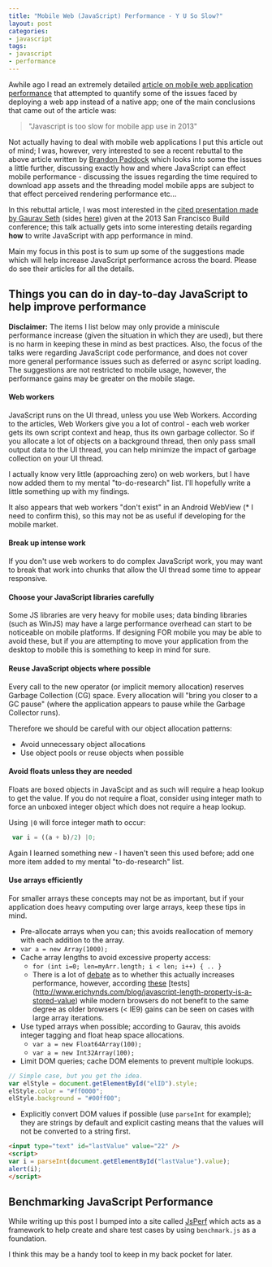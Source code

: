 ```yaml
---
title: "Mobile Web (JavaScript) Performance - Y U So Slow?"
layout: post
categories:
- javascript
tags:
- javascript
- performance
---
```

Awhile ago I read an extremely detailed [article on mobile web application performance](http://sealedabstract.com/rants/why-mobile-web-apps-are-slow/) that attempted to quantify some of the issues faced by deploying a web app instead of a native app; one of the main conclusions that came out of the article was:
> "Javascript is too slow for mobile app use in 2013"

Not actually having to deal with mobile web applications I put this article out of mind; I was, however, very interested to see a recent rebuttal to the above article written by [Brandon Paddock](http://brandonlive.com/2013/07/10/stop-saying-mobile-web-apps-are-slow/) which looks into some the issues a little further, discussing exactly how and where JavaScript can effect mobile performance - discussing the issues regarding the time required to download app assets and the threading model mobile apps are subject to that effect perceived rendering performance etc... 

In this rebuttal article, I was most interested in the [cited presentation made by Gaurav Seth](http://channel9.msdn.com/Events/Build/2013/4-313) (sides [here](http://view.officeapps.live.com/op/view.aspx?src=http%3a%2f%2fvideo.ch9.ms%2fsessions%2fbuild%2f2013%2f4-313.pptx)) given at the 2013 San Francisco Build conference; this talk actually gets into some interesting details regarding **how** to write JavaScript with app performance in mind.

Main my focus in this post is to sum up some of the suggestions made which will help increase JavaScript performance across the board. Please do see their articles for all the details. 

<!-- more -->

## Things you can do in day-to-day JavaScript to help improve performance 
**Disclaimer:** The items I list below may only provide a miniscule performance increase (given the situation in which they are used), but there is no harm in keeping these in mind as best practices. Also, the focus of the talks were regarding JavaScript code performance, and does not cover more general performance issues such as deferred or async script loading. The suggestions are not restricted to mobile usage, however, the performance gains may be greater on the mobile stage.

#### Web workers
JavaScript runs on the UI thread, unless you use Web Workers. According to the articles, Web Workers give you a lot of control - each web worker gets its own script context and heap, thus its own garbage collector. So if you allocate a lot of objects on a background thread, then only pass small output data to the UI thread, you can help minimize the impact of garbage collection on your UI thread. 

I actually know very little (approaching zero) on web workers, but I have now added them to my mental "to-do-research" list. I'll hopefully write a little something up with my findings.

It also appears that web workers "don't exist" in an Android WebView (* I need to confirm this), so this may not be as useful if developing for the mobile market.

#### Break up intense work
If you don't use web workers to do complex JavaScript work, you may want to break that work into chunks that allow the UI thread some time to appear responsive.

#### Choose your JavaScript libraries carefully
Some JS libraries are very heavy for mobile uses; data binding libraries (such as WinJS) may have a large performance overhead can start to be noticeable on mobile platforms. If designing FOR mobile you may be able to avoid these, but if you are attempting to move your application from the desktop to mobile this is something to keep in mind for sure.

#### Reuse JavaScript objects where possible
Every call to the new operator (or implicit memory allocation) reserves Garbage Collection (CG) space. Every allocation will "bring you closer to a GC pause" (where the application appears to pause while the Garbage Collector runs).

Therefore we should be careful with our object allocation patterns:

* Avoid unnecessary object allocations
* Use object pools or reuse objects when possible

#### Avoid floats unless they are needed
Floats are boxed objects in JavaScipt and as such will require a heap lookup to get the value. If you do not require a float, consider using integer math to force an unboxed integer object which does not require a heap lookup. 

 Using `|0` will force integer math to occur:
 
```javascript
 var i = ((a + b)/2) |0;
```

Again I learned something new - I haven't seen this used before; add one more item added to my mental "to-do-research" list.

#### Use arrays efficiently
For smaller arrays these concepts may not be as important, but if your application does heavy computing over large arrays, keep these tips in mind.

*  Pre-allocate arrays when you can; this avoids reallocation of memory with each addition to the array.
  *  `var a = new Array(1000);` 
* Cache array lengths to avoid excessive property access:
  * `for (int i=0; len=myArr.length; i < len; i++) { .. }`
  * There is a lot of [debate](http://stackoverflow.com/questions/6261953/do-modern-javascript-jiters-need-array-length-caching-in-loops) as to whether this actually increases performance, however, according [these](http://jsperf.com/caching-array-length/15) [tests] (http://www.erichynds.com/blog/javascript-length-property-is-a-stored-value) while modern browsers do not benefit to the same degree as older browsers (< IE9) gains can be seen on cases with large array iterations. 
* Use typed arrays when possible; according to Gaurav, this avoids integer tagging and float heap space allocations.
  * `var a = new Float64Array(100);`
  * `var a = new Int32Array(100);`  
* Limit DOM queries; cache DOM elements to prevent multiple lookups.

```javascript
// Simple case, but you get the idea.
var elStyle = document.getElementById("elID").style;
elStyle.color = "#ff0000";
elStyle.background = "#00ff00";
```
* Explicitly convert DOM values if possible (use `parseInt` for example); they are strings by default and explicit casting means that the values will not be converted to a string first. 

```html
<input type="text" id="lastValue" value="22" />
<script>
var i = parseInt(document.getElementById("lastValue").value);
alert(i);    
</script>
``` 

## Benchmarking JavaScript Performance
While writing up this post I bumped into a site called [JsPerf](http://jsperf.com/) which acts as a framework to help create and share test cases by using `benchmark.js` as a foundation.  

I think this may be a handy tool to keep in my back pocket for later.
  
  